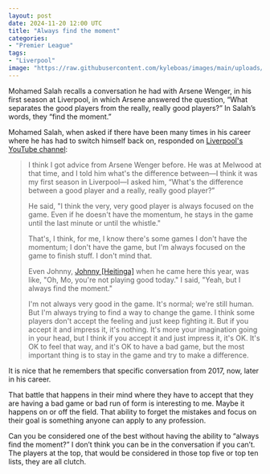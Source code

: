```yaml
---
layout: post
date: 2024-11-20 12:00 UTC
title: "Always find the moment"
categories:
- "Premier League"
tags:
- "Liverpool"
image: "https://raw.githubusercontent.com/kyleboas/images/main/uploads/2024/11/17/Image-17Nov2024_20:46:11.png"
---
```


Mohamed Salah recalls a conversation he had with Arsene Wenger, in his first season at Liverpool, in which Arsene answered the question, “What separates the good players from the really, really good players?” In Salah’s words, they “find the moment.”

<!---more--->

Mohamed Salah, when asked if there have been many times in his career where he has had to switch himself back on, responded on [Liverpool's YouTube channel](https://youtu.be/Go7PU6Yz2p8?si=07jDQMkjl-OIkP7g):

> I think I got advice from Arsene Wenger before. He was at Melwood at that time, and I told him what's the difference between—I think it was my first season in Liverpool—I asked him, “What's the difference between a good player and a really, really good player?”
> 
> He said, "I think the very, very good player is always focused on the game. Even if he doesn't have the momentum, he stays in the game until the last minute or until the whistle."
> 
> That's, I think, for me, I know there's some games I don't have the momentum; I don't have the game, but I'm always focused on the game to finish stuff. I don't mind that.
> 
> Even Johnny, [Johnny [Heitinga]](https://en.m.wikipedia.org/wiki/John_Heitinga) when he came here this year, was like, "Oh, Mo, you're not playing good today." I said, "Yeah, but I always find the moment."
> 
> I'm not always very good in the game. It's normal; we're still human. But I'm always trying to find a way to change the game. I think some players don't accept the feeling and just keep fighting it. But if you accept it and impress it, it's nothing. It's more your imagination going in your head, but I think if you accept it and just impress it, it's OK. It's OK to feel that way, and it's OK to have a bad game, but the most important thing is to stay in the game and try to make a difference.

It is nice that he remembers that specific conversation from 2017, now, later in his career. 

That battle that happens in their mind where they have to accept that they are having a bad game or bad run of form is interesting to me. Maybe it happens on or off the field. That ability to forget the mistakes and focus on their goal is something anyone can apply to any profession. 

Can you be considered one of the best without having the ability to “always find the moment?” I don’t think you can be in the conversation if you can’t. The players at the top, that would be considered in those top five or top ten lists, they are all clutch.
